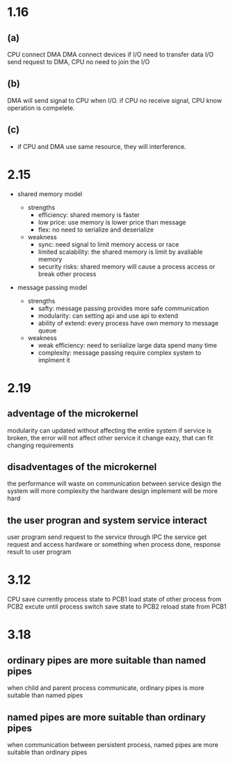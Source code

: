 # 1.16

## (a)
CPU connect DMA
DMA connect devices
if I/O need to transfer data
I/O send request to DMA, CPU no need to join the I/O

## (b)
DMA will send signal to CPU when I/O.
if CPU no receive signal, CPU know operation is compelete.

## (c)
- if CPU and DMA use same resource, they will interference.

# 2.15
- shared memory model
    - strengths
        - efficiency: shared memory is faster
        - low price: use memory is lower price than message
        - flex: no need to serialize and deserialize
    - weakness
        - sync: need signal to limit memory access or race 
        - limited scalability: the shared memory is limit by avaliable memory 
        - security risks: shared memory will cause a process access or break other process

- message passing model
    - strengths
        - safty: message passing provides more safe communication
        - modularity: can setting api and use api to extend
        - ability of extend:  every process have own memory to message queue
    - weakness
        - weak efficiency: need to seriialize large data spend many time
        - complexity: message passing require complex system to implment it 
# 2.19
## adventage of the microkernel
modularity can updated without affecting the entire system
if service is broken, the error will not affect other service
it change eazy, that can fit changing requirements

## disadventages of the microkernel
the performance will waste on communication between service
design the system will more complexity
the hardware design implement will be more hard

## the user progran and system service interact
user program send request to the service through IPC
the service get request and access hardware or something
when process done, response result to user program



# 3.12
CPU save currently process state to PCB1
load state of other process from PCB2
excute until process switch
save state to PCB2
reload state from PCB1




# 3.18
## ordinary pipes are more suitable than named pipes
when child and parent process communicate, ordinary pipes is more suitable than named pipes
## named pipes are more suitable than ordinary pipes
when communication between persistent process, named pipes are more suitable than ordinary pipes